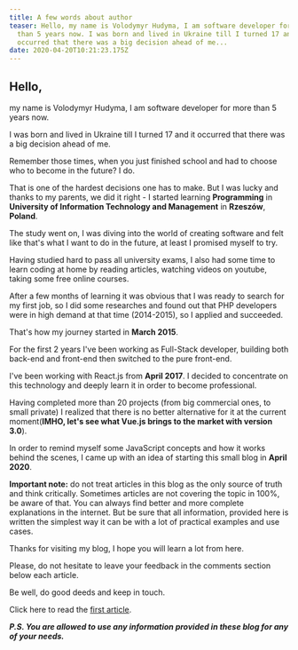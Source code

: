 ```yaml
---
title: A few words about author
teaser: Hello, my name is Volodymyr Hudyma, I am software developer for more
  than 5 years now. I was born and lived in Ukraine till I turned 17 and it
  occurred that there was a big decision ahead of me...
date: 2020-04-20T10:21:23.175Z
---
```

## Hello,

my name is Volodymyr Hudyma, I am software developer for more than 5 years now. 

I was born and lived in Ukraine till I turned 17 and it occurred that there was a big decision ahead of me.

Remember those times, when you just finished school and had to choose who to become in the future? I do. 

That is one of the hardest decisions one has to make. But I was lucky and thanks to my parents, we did it right - I started learning **Programming** in **University of Information Technology and Management** in **Rzeszów**, **Poland**.

The study went on, I was diving into the world of creating software and felt like that's what I want to do in the future, at least I promised myself to try.

Having studied hard to pass all university exams, I also had some time to learn coding at home by reading articles, watching videos on youtube, taking some free online courses.

After a few months of learning it was obvious that I was ready to search for my first job, so I did some researches and found out that PHP developers were in high demand at that time (2014-2015), so I applied and succeeded.

That's how my journey started in **March 2015**.

For the first 2 years I've been working as Full-Stack developer, building both back-end and front-end then switched to the pure front-end.

I've been working with React.js from **April 2017**. I decided to concentrate on this technology and deeply learn it in order to become professional. 

Having completed more than 20 projects (from big commercial ones, to small private) I realized that there is no better alternative for it at the current moment(**IMHO, let's see what Vue.js brings to the market with version 3.0**).

In order to remind myself some JavaScript concepts and how it works behind the scenes, I came up with an idea of starting this small blog in **April 2020**.

**Important note:** do not treat articles in this blog as the only source of truth and think critically. Sometimes articles are not covering the topic in 100%, be aware of that. You can always find better and more complete explanations in the internet. But be sure that all information, provided here is written the simplest way it can be with a lot of practical examples and use cases.

Thanks for visiting my blog, I hope you will learn a lot from here.

Please, do not hesitate to leave your feedback in the comments section below each article.

Be well, do good deeds and keep in touch.

Click here to read the [first article](/2020-04-26-javascript-mastering-weird-parts/).

***P.S. You are allowed to use any information provided in these blog for any of your needs.***